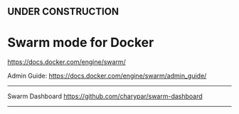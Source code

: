 
## UNDER CONSTRUCTION

# Swarm mode for Docker

https://docs.docker.com/engine/swarm/

Admin Guide:
https://docs.docker.com/engine/swarm/admin_guide/


---

Swarm Dashboard
https://github.com/charypar/swarm-dashboard

---